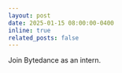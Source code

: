 ```yaml
---
layout: post
date: 2025-01-15 08:00:00-0400
inline: true
related_posts: false
---
```


Join Bytedance as an intern.

